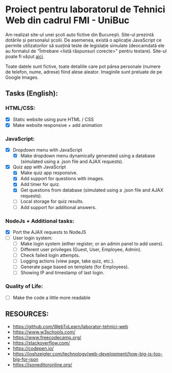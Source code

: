 # Proiect pentru laboratorul de Tehnici Web din cadrul FMI - UniBuc

Am realizat site-ul unei școli auto fictive din București. Site-ul prezintă dotările și personalul școlii. De asemenea, există o aplicație JavaScript ce permite utilizatorilor să susțină teste de legislație simulate (deocamdată ele au formatul de "Întrebare <listă răspunsuri corecte>" pentru testare). Site-ul poate fi văzut [aici](https://smitoi.github.io/proiectTW).

Toate datele sunt fictive, toate detaliile care pot părea personale (numere de telefon, nume, adrese) fiind alese aleator. Imaginile sunt preluate de pe Google Images.



## Tasks (English):

### HTML/CSS:

  - [x] Static website using pure HTML / CSS
  - [x] Make website responsive + add animation

### JavaScript:
- [x] Dropdown menu with JavaScript
  - [x] Make dropdown menu dynamically generated using a database (simulated using a .json file and AJAX requests).

- [x] Quiz app with JavaScript
  - [x] Make quiz app responsive.
  - [x] Add support for questions with images.
  - [x] Add timer for quiz.
  - [x] Get questions from database (simulated using a .json file and AJAX requests).
  - [ ] Local storage for quiz results.
  - [ ] Add support for additional answers.

### NodeJs + Additional tasks:
  - [x] Port the AJAX requests to NodeJS
  - [ ] User login system:
    - [ ] Make login system (either register, or an admin panel to add users).
    - [ ] Different user privileges (Guest, User, Employee, Admin).
    - [ ] Check failed login attempts.
    - [ ] Logging actions (view page, take quiz, etc.).
    - [ ] Generate page based on template (for Employees).
    - [ ] Showing IP and timestamp of last login.

### Quality of Life:
  - [ ] Make the code a little more readable

## RESOURCES:
  * https://github.com/WebToLearn/laborator-tehnici-web
  * https://www.w3schools.com/ 
  * https://www.freecodecamp.org/
  * https://stackoverflow.com/
  * https://codepen.io/
  * https://joshzeigler.com/technology/web-development/how-big-is-too-big-for-json
  * https://jsoneditoronline.org/
